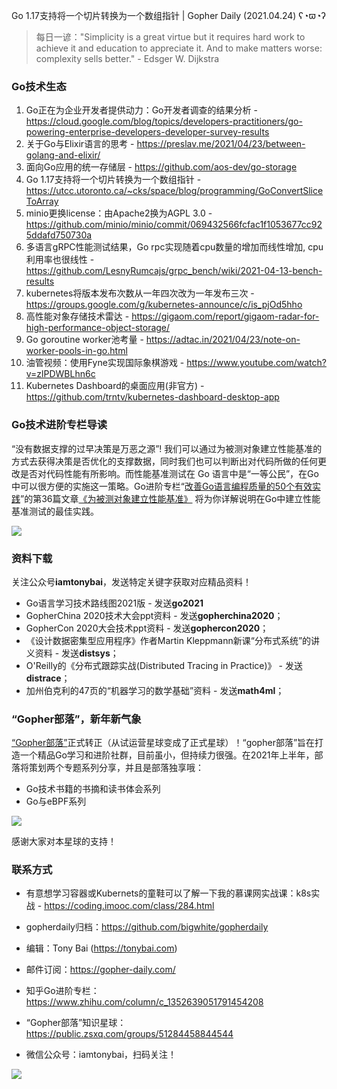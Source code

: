 Go 1.17支持将一个切片转换为一个数组指针 | Gopher Daily (2021.04.24) ʕ◔ϖ◔ʔ

>每日一谚："Simplicity is a great virtue but it requires hard work to achieve it and education to appreciate it. And to make matters worse: complexity sells better." - Edsger W. Dijkstra

### Go技术生态

1. Go正在为企业开发者提供动力：Go开发者调查的结果分析 - https://cloud.google.com/blog/topics/developers-practitioners/go-powering-enterprise-developers-developer-survey-results
2. 关于Go与Elixir语言的思考 - https://preslav.me/2021/04/23/between-golang-and-elixir/
3. 面向Go应用的统一存储层 - https://github.com/aos-dev/go-storage
4. Go 1.17支持将一个切片转换为一个数组指针 - https://utcc.utoronto.ca/~cks/space/blog/programming/GoConvertSliceToArray
5. minio更换license：由Apache2换为AGPL 3.0 - https://github.com/minio/minio/commit/069432566fcfac1f1053677cc925ddafd750730a
6. 多语言gRPC性能测试结果，Go rpc实现随着cpu数量的增加而线性增加, cpu利用率也很线性 - https://github.com/LesnyRumcajs/grpc_bench/wiki/2021-04-13-bench-results
7. kubernetes将版本发布次数从一年四次改为一年发布三次 - https://groups.google.com/g/kubernetes-announce/c/is_pjOd5hho
8. 高性能对象存储技术雷达 - https://gigaom.com/report/gigaom-radar-for-high-performance-object-storage/
9. Go goroutine worker池考量 - https://adtac.in/2021/04/23/note-on-worker-pools-in-go.html
10. 油管视频：使用Fyne实现国际象棋游戏 - https://www.youtube.com/watch?v=zlPDWBLhn6c
11. Kubernetes Dashboard的桌面应用(非官方) - https://github.com/trntv/kubernetes-dashboard-desktop-app

### Go技术进阶专栏导读

“没有数据支撑的过早决策是万恶之源”! 我们可以通过为被测对象建立性能基准的方式去获得决策是否优化的支撑数据，同时我们也可以判断出对代码所做的任何更改是否对代码性能有所影响。而性能基准测试在 Go 语言中是“一等公民”，在Go中可以很方便的实施这一策略。Go进阶专栏“[改善Go语⾔编程质量的50个有效实践](https://mp.weixin.qq.com/s/RThCEQOdytQxwrMP7XRTRw)”的第36篇文章[《为被测对象建立性能基准》](https://www.imooc.com/read/87/article/2439) 将为你详解说明在Go中建立性能基准测试的最佳实践。

![](http://image.tonybai.com/img/202011/go-column-pgo-with-qr-and-text.png)


### 资料下载

关注公众号**iamtonybai**，发送特定关键字获取对应精品资料！

* Go语言学习技术路线图2021版 - 发送**go2021**
* GopherChina 2020技术大会ppt资料 - 发送**gopherchina2020**；
* GopherCon 2020大会技术ppt资料 - 发送**gophercon2020**；
* 《设计数据密集型应用程序》作者Martin Kleppmann新课“分布式系统”的讲义资料 - 发送**distsys**；
* O'Reilly的《分布式跟踪实战(Distributed Tracing in Practice)》 - 发送**distrace**；
* 加州伯克利的47页的“机器学习的数学基础”资料 - 发送**math4ml**；

### “Gopher部落”，新年新气象

[“Gopher部落”](https://mp.weixin.qq.com/s/jUqAL7hf2GmMun64BJufEA)正式转正（从试运营星球变成了正式星球）！“gopher部落”旨在打造一个精品Go学习和进阶社群，目前虽小，但持续力很强。在2021年上半年，部落将策划两个专题系列分享，并且是部落独享哦：

* Go技术书籍的书摘和读书体会系列
* Go与eBPF系列

![](http://image.tonybai.com/img/202103/gopher-tribe-zsxq-card.png)

感谢大家对本星球的支持！

### 联系方式

* 有意想学习容器或Kubernets的童鞋可以了解一下我的慕课网实战课：k8s实战 - https://coding.imooc.com/class/284.html
* gopherdaily归档：https://github.com/bigwhite/gopherdaily

* 编辑：Tony Bai (https://tonybai.com)
* 邮件订阅：https://gopher-daily.com/
* 知乎Go进阶专栏：https://www.zhihu.com/column/c_1352639051791454208
* “Gopher部落”知识星球：https://public.zsxq.com/groups/51284458844544
* 微信公众号：iamtonybai，扫码关注！

![](http://image.tonybai.com/img/202011/qrcode_for_iamtonybai.jpg)
